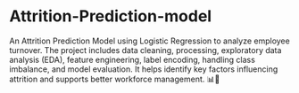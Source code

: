 # Attrition-Prediction-model
An Attrition Prediction Model using Logistic Regression to analyze employee turnover. The project includes data cleaning, processing, exploratory data analysis (EDA), feature engineering, label encoding, handling class imbalance, and model evaluation. It helps identify key factors influencing attrition and supports better workforce management. 📊💼
